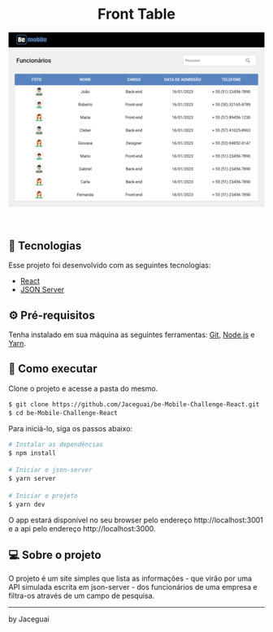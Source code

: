 <h1 align="center">Front Table</h1>

<p align="center">
    <img alt="Front Table" src=".github/front-table.png" />
</p>

<br>

## 🧪 Tecnologias

Esse projeto foi desenvolvido com as seguintes tecnologias:

- [React](https://pt-br.reactjs.org/)
- [JSON Server](https://github.com/typicode/json-server)

## ⚙️ Pré-requisitos
Tenha instalado em sua máquina as seguintes ferramentas:
[Git](https://git-scm.com), [Node.js](https://nodejs.org/en/) e [Yarn](https://yarnpkg.com/).

## 🚀 Como executar

Clone o projeto e acesse a pasta do mesmo.

```bash
$ git clone https://github.com/Jaceguai/be-Mobile-Challenge-React.git
$ cd be-Mobile-Challenge-React

```

Para iniciá-lo, siga os passos abaixo:

```bash
# Instalar as dependências
$ npm install

# Iniciar o json-server
$ yarn server

# Iniciar o projeto
$ yarn dev
```

O app estará disponível no seu browser pelo endereço http://localhost:3001 e a api pelo endereço http://localhost:3000.

## 💻 Sobre o projeto

O projeto é um site simples que lista as informações - que virão por uma API simulada escrita em json-server - dos funcionários de uma empresa e filtra-os através de um campo de pesquisa.

---

by Jaceguai 
